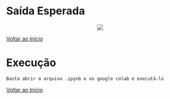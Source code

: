 # Saída Esperada
<p align="center">
    <img src="https://github.com/Lucasl3/Problemas-IA/blob/main/Metr%C3%B4%20de%20Paris/saida.PNG">
  </p>

[Voltar ao Início](https://github.com/Lucasl3/Problemas-IA/)
# Execução
    Basta abrir o arquivo .ipynb e no google colab e executá-lo

[Voltar ao Início](https://github.com/Lucasl3/Problemas-IA/)